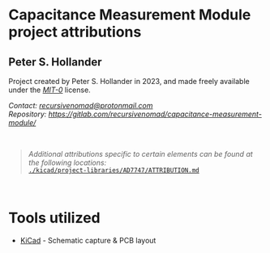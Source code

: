 # Capacitance Measurement Module project attributions




## Peter S. Hollander

Project created by Peter S. Hollander in 2023, and made freely available under the [*MIT-0*][URL-MIT-0] license.

*Contact: <recursivenomad@protonmail.com>*  
*Repository: <https://gitlab.com/recursivenomad/capacitance-measurement-module/>*

&nbsp;


> *Additional attributions specific to certain elements can be found at the following locations:*  
[`./kicad/project-libraries/AD7747/ATTRIBUTION.md`](./kicad/project-libraries/AD7747/ATTRIBUTION.md)  

&nbsp;




# Tools utilized

- [KiCad][URL-KiCad] - Schematic capture & PCB layout




[URL-KiCad]: <https://www.kicad.org/>
[URL-MIT-0]: <https://opensource.org/license/mit-0/>

